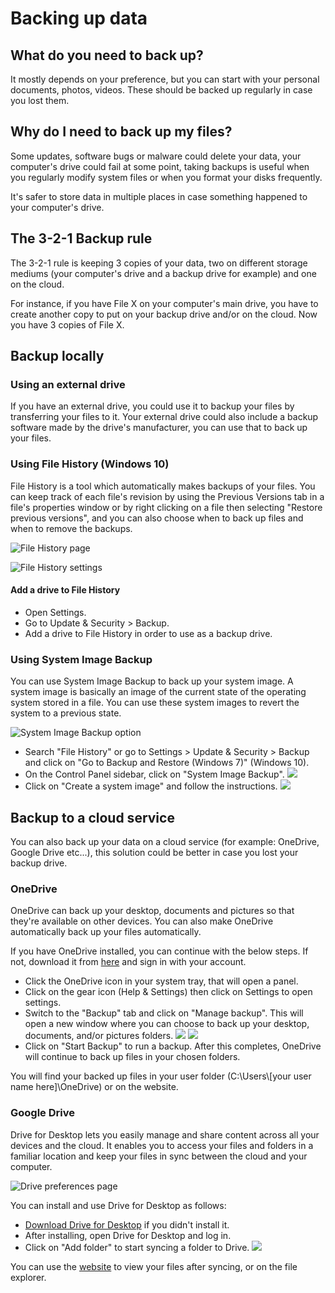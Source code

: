 # Backing up data

## What do you need to back up?

It mostly depends on your preference, but you can start with your personal documents, photos, videos. These should be backed up regularly in case you lost them.

## Why do I need to back up my files?

Some updates, software bugs or malware could delete your data, your computer's drive could fail at some point, taking backups is useful when you regularly modify system files or when you format your disks frequently.

It's safer to store data in multiple places in case something happened to your computer's drive.

## The 3-2-1 Backup rule

The 3-2-1 rule is keeping 3 copies of your data, two on different storage mediums (your computer's drive and a backup drive for example) and one on the cloud.

For instance, if you have File X on your computer's main drive, you have to create another copy to put on your backup drive and/or on the cloud. Now you have 3 copies of File X.

## Backup locally

### Using an external drive

If you have an external drive, you could use it to backup your files by transferring your files to it. Your external drive could also include a backup software made by the drive's manufacturer, you can use that to back up your files.

### Using File History (Windows 10)

File History is a tool which automatically makes backups of your files. You can keep track of each file's revision by using the Previous Versions tab in a file's properties window or by right clicking on a file then selecting "Restore previous versions", and you can also choose when to back up files and when to remove the backups.

![File History page](img/backup/file-history-page.png)

![File History settings](img/backup/file-history-settings.png)

#### Add a drive to File History

- Open Settings.
- Go to Update & Security > Backup.
- Add a drive to File History in order to use as a backup drive.

### Using System Image Backup

You can use System Image Backup to back up your system image. A system image is basically an image of the current state of the operating system stored in a file. You can use these system images to revert the system to a previous state.

![System Image Backup option](img/backup/system-image-backup.png)

- Search "File History" or go to Settings > Update & Security > Backup and click on "Go to Backup and Restore (Windows 7)" (Windows 10).
- On the Control Panel sidebar, click on "System Image Backup".
![](img/backup/create-a-system-image.png)
- Click on "Create a system image" and follow the instructions.
![](img/backup/create-system-image-wizard.png)

## Backup to a cloud service

You can also back up your data on a cloud service (for example: OneDrive, Google Drive etc...), this solution could be better in case you lost your backup drive.

### OneDrive

OneDrive can back up your desktop, documents and pictures so that they're available on other devices. You can also make OneDrive automatically back up your files automatically.

 If you have OneDrive installed, you can continue with the below steps. If not, download it from [here](https://www.microsoft.com/en-us/microsoft-365/onedrive/download) and sign in with your account.

- Click the OneDrive icon in your system tray, that will open a panel.
- Click on the gear icon (Help & Settings) then click on Settings to open settings.
- Switch to the "Backup" tab and click on "Manage backup". This will open a new window where you can choose to back up your desktop, documents, and/or pictures folders.
![](img/backup/onedrive-manage-backup.png)
![](img/backup/onedrive-backup-select-page.png)
- Click on "Start Backup" to run a backup. After this completes, OneDrive will continue to back up files in your chosen folders.

You will find your backed up files in your user folder (C:\Users\\[your user name here]\OneDrive) or on the website.

### Google Drive

Drive for Desktop lets you easily manage and share content across all your devices and the cloud. It enables you to access your files and folders in a familiar location and keep your files in sync between the cloud and your computer.

![Drive preferences page](img/backup/google-drive-prefs.png)

You can install and use Drive for Desktop as follows:

- [Download Drive for Desktop](https://www.google.com/drive/download/) if you didn't install it.
- After installing, open Drive for Desktop and log in.
- Click on "Add folder" to start syncing a folder to Drive.
![](img/backup/google-drive-folder-settings.png)

You can use the [website](https://drive.google.com) to view your files after syncing, or on the file explorer.
